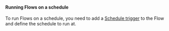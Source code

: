 
#### Running Flows on a schedule

To run Flows on a schedule, you need to add a [Schedule trigger](../../triggers/schedule-trigger.md) to the Flow and define the schedule to run at.
